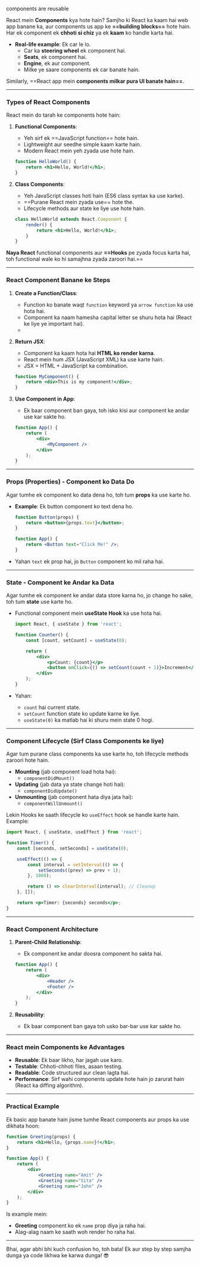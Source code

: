 components are reusable

React mein **Components** kya hote hain? Samjho ki React ka kaam hai web app banane ka, aur components us app ke **==building blocks==** hote hain. Har ek component ek **chhoti si chiz** ya ek **kaam** ko handle karta hai.

- **Real-life example**: Ek car le lo.
    - Car ka **steering wheel** ek component hai.
    - **Seats**, ek component hai.
    - **Engine**, ek aur component.
    - Milke ye saare components ek car banate hain.

Similarly, ==React app mein **components milkar pura UI banate hain==**.

---

### **Types of React Components**

React mein do tarah ke components hote hain:

1. **Functional Components**:
    
    - Yeh sirf ek ==JavaScript function== hote hain.
    - Lightweight aur seedhe simple kaam karte hain.
    - Modern React mein yeh zyada use hote hain.
    
    ```jsx
    function HelloWorld() {
        return <h1>Hello, World!</h1>;
    }
    ```
    
2. **Class Components**:
    
    - Yeh JavaScript classes hoti hain (ES6 class syntax ka use karke).
    - ==Purane React mein zyada use== hote the.
    - Lifecycle methods aur state ke liye use hote hain.
    
    ```jsx
    class HelloWorld extends React.Component {
        render() {
            return <h1>Hello, World!</h1>;
        }
    }
    ```
    

**Naya React** functional components aur **==Hooks** pe zyada focus karta hai, toh functional wale ko hi samajhna zyada zaroori hai.==

---

### **React Component Banane ke Steps**

1. **Create a Function/Class**:
    - Function ko banate waqt `function` keyword ya `arrow function` ka use hota hai.
    - Component ka naam hamesha capital letter se shuru hota hai (React ke liye ye important hai).
    - 
1. **Return JSX**:
    - Component ka kaam hota hai **HTML ko render karna**.
    - React mein hum JSX (JavaScript XML) ka use karte hain.
    - JSX = HTML + JavaScript ka combination.
    
    ```jsx
    function MyComponent() {
        return <div>This is my component!</div>;
    }
    ```
    
3. **Use Component in App**:
    
    - Ek baar component ban gaya, toh isko kisi aur component ke andar use kar sakte ho.
    
    ```jsx
    function App() {
        return (
            <div>
                <MyComponent />
            </div>
        );
    }
    ```
    

---

### **Props (Properties) - Component ko Data Do**

Agar tumhe ek component ko data dena ho, toh tum **props** ka use karte ho.

- **Example**: Ek button component ko text dena ho.
    
    ```jsx
    function Button(props) {
        return <button>{props.text}</button>;
    }
    
    function App() {
        return <Button text="Click Me!" />;
    }
    ```
    
- Yahan `text` ek prop hai, jo `Button` component ko mil raha hai.
    

---

### **State - Component ke Andar ka Data**

Agar tumhe ek component ke andar data store karna ho, jo change ho sake, toh tum **state** use karte ho.

- Functional component mein **useState Hook** ka use hota hai.
    
    ```jsx
    import React, { useState } from 'react';
    
    function Counter() {
        const [count, setCount] = useState(0);
    
        return (
            <div>
                <p>Count: {count}</p>
                <button onClick={() => setCount(count + 1)}>Increment</button>
            </div>
        );
    }
    ```
    
- Yahan:
    
    - `count` hai current state.
    - `setCount` function state ko update karne ke liye.
    - `useState(0)` ka matlab hai ki shuru mein state 0 hogi.

---

### **Component Lifecycle (Sirf Class Components ke liye)**

Agar tum purane class components ka use karte ho, toh lifecycle methods zaroori hote hain.

- **Mounting** (jab component load hota hai):
    - `componentDidMount()`
- **Updating** (jab data ya state change hoti hai):
    - `componentDidUpdate()`
- **Unmounting** (jab component hata diya jata hai):
    - `componentWillUnmount()`

Lekin Hooks ke saath lifecycle ko `useEffect` hook se handle karte hain. Example:

```jsx
import React, { useState, useEffect } from 'react';

function Timer() {
    const [seconds, setSeconds] = useState(0);

    useEffect(() => {
        const interval = setInterval(() => {
            setSeconds((prev) => prev + 1);
        }, 1000);

        return () => clearInterval(interval); // Cleanup
    }, []);

    return <p>Timer: {seconds} seconds</p>;
}
```

---

### **React Component Architecture**

1. **Parent-Child Relationship**:
    
    - Ek component ke andar doosra component ho sakta hai.
    
    ```jsx
    function App() {
        return (
            <div>
                <Header />
                <Footer />
            </div>
        );
    }
    ```
    
2. **Reusability**:
    
    - Ek baar component ban gaya toh usko bar-bar use kar sakte ho.

---

### **React mein Components ke Advantages**

- **Reusable**: Ek baar likho, har jagah use karo.
- **Testable**: Chhoti-chhoti files, asaan testing.
- **Readable**: Code structured aur clean lagta hai.
- **Performance**: Sirf wahi components update hote hain jo zarurat hain (React ka diffing algorithm).

---

### **Practical Example**

Ek basic app banate hain jisme tumhe React components aur props ka use dikhata hoon:

```jsx
function Greeting(props) {
    return <h1>Hello, {props.name}!</h1>;
}

function App() {
    return (
        <div>
            <Greeting name="Amit" />
            <Greeting name="Sita" />
            <Greeting name="John" />
        </div>
    );
}
```

Is example mein:

- **Greeting** component ko ek `name` prop diya ja raha hai.
- Alag-alag naam ke saath woh render ho raha hai.

---

Bhai, agar abhi bhi kuch confusion ho, toh bata! Ek aur step by step samjha dunga ya code likhwa ke karwa dunga! 😎